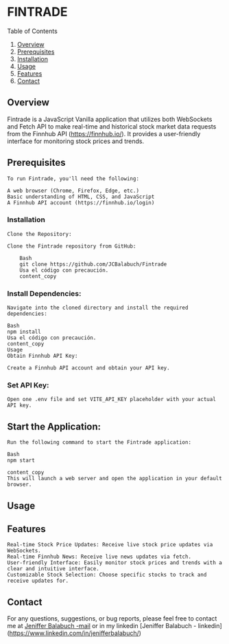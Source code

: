 # FINTRADE

Table of Contents

1. [Overview](#overview)
2. [Prerequisites](#prerrequisites)
3. [Installation](#installation)
4. [Usage](#usage)
5. [Features](#features)
6. [Contact](#contact)

<a name='overview'></a>

## Overview

Fintrade is a JavaScript Vanilla application that utilizes both WebSockets and Fetch API to make real-time and historical stock market data requests from the Finnhub API (https://finnhub.io/). It provides a user-friendly interface for monitoring stock prices and trends.

<a name='prerrequisites'></a>

## Prerequisites

    To run Fintrade, you'll need the following:

    A web browser (Chrome, Firefox, Edge, etc.)
    Basic understanding of HTML, CSS, and JavaScript
    A Finnhub API account (https://finnhub.io/login)

<a name='installation'></a>

### Installation

    Clone the Repository:

    Clone the Fintrade repository from GitHub:

        Bash
        git clone https://github.com/JCBalabuch/Fintrade
        Usa el código con precaución.
        content_copy

### Install Dependencies:

    Navigate into the cloned directory and install the required dependencies:

    Bash
    npm install
    Usa el código con precaución.
    content_copy
    Usage
    Obtain Finnhub API Key:

    Create a Finnhub API account and obtain your API key.

### Set API Key:

    Open one .env file and set VITE_API_KEY placeholder with your actual API key.

## Start the Application:

    Run the following command to start the Fintrade application:

    Bash
    npm start

    content_copy
    This will launch a web server and open the application in your default browser.

<a name='usage'></a>

## Usage

<a name='features'></a>

## Features

    Real-time Stock Price Updates: Receive live stock price updates via WebSockets.
    Real-time Finnhub News: Receive live news updates via fetch.
    User-friendly Interface: Easily monitor stock prices and trends with a clear and intuitive interface.
    Customizable Stock Selection: Choose specific stocks to track and receive updates for.

<a name='contact'></a>

## Contact

For any questions, suggestions, or bug reports, please feel free to contact me at [Jeniffer Balabuch -mail](balabuchj@gmail.com) or in my linkedin [Jeniffer Balabuch - linkedin] (https://www.linkedin.com/in/jenifferbalabuch/)
